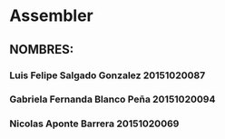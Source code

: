 # Assembler
## NOMBRES:
### Luis Felipe Salgado Gonzalez 20151020087
### Gabriela Fernanda Blanco Peña 20151020094
### Nicolas Aponte Barrera 20151020069
